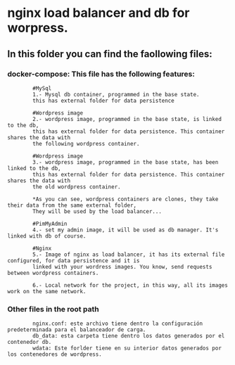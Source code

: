 # nginx load balancer and db for worpress.
## In this folder you can find the faollowing files:

### docker-compose: This file has the following features:
                
            #MySql
            1.- Mysql db container, programmed in the base state.
            this has external folder for data persistence
                
            #Wordpress image
            2.- wordpress image, programmed in the base state, is linked to the db,
            this has external folder for data persistence. This container shares the data with
            the following wordpress container.

            #Wordpress image
            3.- wordpress image, programmed in the base state, has been linked to the db,
            this has external folder for data persistence. This container shares the data with
            the old wordpress container.

            *As you can see, wordpress containers are clones, they take their data from the same external folder,
            They will be used by the load balancer...

            #PimMyAdmin
            4.- set my admin image, it will be used as db manager. It's linked with db of course.

            #Nginx
            5.- Image of nginx as load balancer, it has its external file configured, for data persistence and it is
            linked with your wordress images. You know, send requests between wordpress containers.

            6.- Local network for the project, in this way, all its images work on the same network.

### Other files in the root path
            nginx.conf: este archivo tiene dentro la configuración predeterminada para el balanceador de carga.
            db_data: esta carpeta tiene dentro los datos generados por el contenedor db.
            wdata: Este forlder tiene en su interior datos generados por los contenedores de wordpress.
